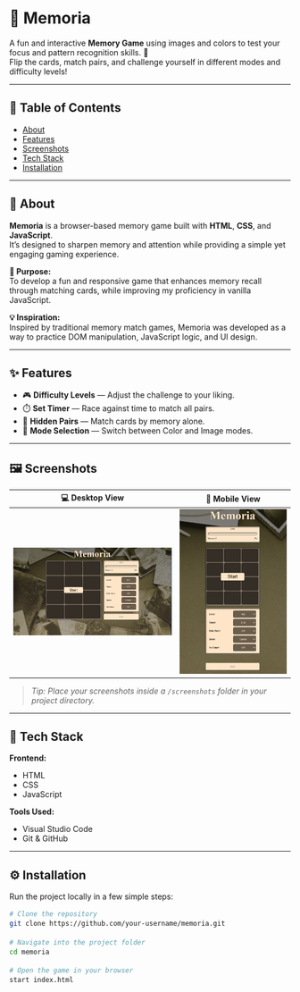 # 🚀 Memoria  

A fun and interactive **Memory Game** using images and colors to test your focus and pattern recognition skills. 🧠  
Flip the cards, match pairs, and challenge yourself in different modes and difficulty levels!  

---

## 📑 Table of Contents  
- [About](#-about)  
- [Features](#-features)  
- [Screenshots](#-screenshots)  
- [Tech Stack](#-tech-stack)  
- [Installation](#-installation)  

---

## 📘 About  
**Memoria** is a browser-based memory game built with **HTML**, **CSS**, and **JavaScript**.  
It’s designed to sharpen memory and attention while providing a simple yet engaging gaming experience.

**🎯 Purpose:**  
To develop a fun and responsive game that enhances memory recall through matching cards, while improving my proficiency in vanilla JavaScript.

**💡 Inspiration:**  
Inspired by traditional memory match games, Memoria was developed as a way to practice DOM manipulation, JavaScript logic, and UI design.

---

## ✨ Features  
- 🎮 **Difficulty Levels** — Adjust the challenge to your liking.  
- ⏱️ **Set Timer** — Race against time to match all pairs.  
- 🙈 **Hidden Pairs** — Match cards by memory alone.  
- 🎨 **Mode Selection** — Switch between Color and Image modes.
  
---

## 🖼️ Screenshots  

| 💻 Desktop View | 📱 Mobile View |
|:-------------------:|:--------------:|
| ![Desktop Screenshot](screenshots/screenshot1.png) | ![Mobile Screenshot](screenshots/screenshot2.png) |


> _Tip: Place your screenshots inside a `/screenshots` folder in your project directory._

---

## 🧰 Tech Stack  
**Frontend:**  
- HTML  
- CSS  
- JavaScript  

**Tools Used:**  
- Visual Studio Code  
- Git & GitHub  

---

## ⚙️ Installation  
Run the project locally in a few simple steps:

```bash
# Clone the repository
git clone https://github.com/your-username/memoria.git

# Navigate into the project folder
cd memoria

# Open the game in your browser
start index.html
